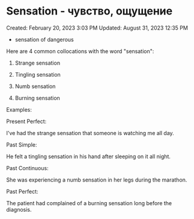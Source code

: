 # Sensation - чувство, ощущение

Created: February 20, 2023 3:03 PM
Updated: August 31, 2023 12:35 PM

- sensation of dangerous

Here are 4 common collocations with the word "sensation":

1. Strange sensation

2. Tingling sensation

3. Numb sensation

4. Burning sensation

Examples:

Present Perfect:

I've had the strange sensation that someone is watching me all day.

Past Simple:

He felt a tingling sensation in his hand after sleeping on it all night.

Past Continuous:

She was experiencing a numb sensation in her legs during the marathon.

Past Perfect:

The patient had complained of a burning sensation long before the diagnosis.
